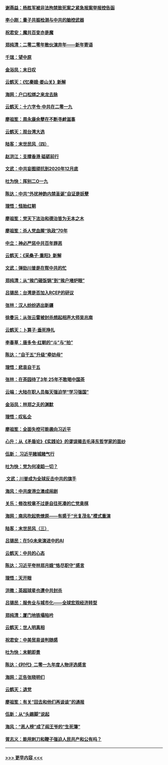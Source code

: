 #### [谢燕益：杨胜军被非法拘禁致死案之紧急报案举报控告函](../pages/nsc993/n11756134.md?t=12312244) 
#### [李小刚：量子共振检测与中共的脑控武器](../pages/nsc993/n11754518.md?t=12312244) 
#### [祝君安：魔共百变亦是魔](../pages/nsc993/n11754469.md?t=12312244) 
#### [郑纯清：二零二零年散伙演弃年——新年寄语](../pages/nsc993/n11754195.md?t=12312244) 
#### [千瑞：望中原](../pages/nsc993/n11754159.md?t=12312244) 
#### [金浴凤：末日叹](../pages/nsc993/n11752359.md?t=12312244) 
#### [云鹤天：《忆秦娥‧娄山关》新解](../pages/nsc993/n11752348.md?t=12312244) 
#### [海网：户口松绑之来龙去脉](../pages/nsc993/n11752328.md?t=12312244) 
#### [云鹤天：十六字令‧中共在二零一九](../pages/nsc993/n11752305.md?t=12312244) 
#### [廖祖笙：周永康余孽在不断寻衅滋事](../pages/nsc993/n11751013.md?t=12312244) 
#### [云鹤天：观台湾大选](../pages/nsc993/n11751007.md?t=12312244) 
#### [陆客：末世民风（四）](../pages/nsc993/n11749203.md?t=12312244) 
#### [赵洪江：支撑香港 砥砺前行](../pages/nsc993/n11748482.md?t=12312244) 
#### [文武：中共妄图顽抗到2020年12月底](../pages/nsc993/n11748446.md?t=12312244) 
#### [吐为快：挥别二O一九](../pages/nsc993/n11748411.md?t=12312244) 
#### [陈达：中共“外扰神韵内禁圣诞”自证是妖孽](../pages/nsc993/n11748226.md?t=12312244) 
#### [理悟：怪胎红朝](../pages/nsc993/n11748206.md?t=12312244) 
#### [廖祖笙：党天下法治和德治皆为无本之木](../pages/nsc993/n11748135.md?t=12312244) 
#### [廖祖笙：杀人党血腥“执政”70年](../pages/nsc993/n11745144.md?t=12312244) 
#### [中立：神必严惩中共百年罪恶](../pages/nsc993/n11744970.md?t=12312244) 
#### [云鹤天：《采桑子‧重阳》新解](../pages/nsc993/n11744948.md?t=12312244) 
#### [文武：弹劾川普是在帮中共的忙](../pages/nsc993/n11744758.md?t=12312244) 
#### [郑纯清：从“挨门砸饭锅”到“挨户堵炉眼”](../pages/nsc993/n11744745.md?t=12312244) 
#### [吕锡民：台湾是否加入RCEP的研议](../pages/nsc993/n11744701.md?t=12312244) 
#### [张林：汉人纷纷逃出新疆](../pages/nsc993/n11743530.md?t=12312244) 
#### [徐曼沅：从张云雷被封杀想起相声大师吴兆南](../pages/nsc993/n11741816.md?t=12312244) 
#### [云鹤天：卜算子‧垂死挣扎](../pages/nsc993/n11739956.md?t=12312244) 
#### [李春草：唐多令‧红朝的“斗”与“拍”](../pages/nsc993/n11739830.md?t=12312244) 
#### [陈达：“自干五”升级“牵妨母”](../pages/nsc993/n11739724.md?t=12312244) 
#### [理悟：悲哀自干五](../pages/nsc993/n11739547.md?t=12312244) 
#### [张林：在茶园待了3年 25年不敢喝中国茶](../pages/nsc993/n11739240.md?t=12312244) 
#### [云端：大陆在职人员每天强迫学“学习强国”](../pages/nsc993/n11738735.md?t=12312244) 
#### [金浴凤：林郑之夫的渊默](../pages/nsc993/n11737735.md?t=12312244) 
#### [理悟：叹私企](../pages/nsc993/n11737715.md?t=12312244) 
#### [廖祖笙：全面失控可能袭向习近平](../pages/nsc993/n11737704.md?t=12312244) 
#### [心升：从《矛盾论》《实践论》的谬误揭去毛泽东哲学家的面纱](../pages/nsc993/n11736962.md?t=12312244) 
#### [伍新： 习近平赌城赌气行](../pages/nsc993/n11736929.md?t=12312244) 
#### [吐为快：党为何凌蹈一切？](../pages/nsc993/n11736915.md?t=12312244) 
#### [ 文武：川普成为全球反击中共的旗手](../pages/nsc993/n11736882.md?t=12312244) 
#### [海风：中共废港立澳成闹剧](../pages/nsc993/n11735857.md?t=12312244) 
#### [关乐：修改校章不过是自往死凑的亡党臭棋](../pages/nsc993/n11735097.md?t=12312244) 
#### [海网：南风吹起势燎原——有感于“光复茂名”模式重演](../pages/nsc993/n11732308.md?t=12312244) 
#### [陆客：末世民风（三）](../pages/nsc993/n11732211.md?t=12312244) 
#### [吕锡民：在5G未来演进中的AI](../pages/nsc993/n11730010.md?t=12312244) 
#### [云鹤天：中共的心态](../pages/nsc993/n11729906.md?t=12312244) 
#### [陈达：习近平夸林郑月娥“恪尽职守”感言](../pages/nsc993/n11729881.md?t=12312244) 
#### [理悟：天开眼](../pages/nsc993/n11729699.md?t=12312244) 
#### [洪微：英超球星也遭中共封杀](../pages/nsc993/n11727243.md?t=12312244) 
#### [吕锡民：服务业与城市化——全球宏观经济转型](../pages/nsc993/n11725845.md?t=12312244) 
#### [郑纯清：厦门地铁塌陷吟](../pages/nsc993/n11725813.md?t=12312244) 
#### [云鹤天：世人明真相](../pages/nsc993/n11725621.md?t=12312244) 
#### [祝君安：中美贸易谈判随感](../pages/nsc993/n11725609.md?t=12312244) 
#### [吐为快：末朝即景](../pages/nsc993/n11723365.md?t=12312244) 
#### [陈达：《时代》二零一九年度人物评选感言](../pages/nsc993/n11723337.md?t=12312244) 
#### [海网：正告张晓明们](../pages/nsc993/n11723228.md?t=12312244) 
#### [云鹤天：退党](../pages/nsc993/n11723056.md?t=12312244) 
#### [廖祖笙：有关“回去和他们再谈谈”的通报](../pages/nsc993/n11722442.md?t=12312244) 
#### [伍新：从“头踢脚”说起](../pages/nsc993/n11722429.md?t=12312244) 
#### [海风：“恶人榜”成了阎王爷的“生死簿”](../pages/nsc993/n11722272.md?t=12312244) 
#### [胥志义：能用剌刀和鞭子强迫人民共产和公有吗？](../pages/nsc993/n11720569.md?t=12312244) 

----
#### [ >>> 更早内容 <<< ](../indexes/nsc993-earlier.md)

